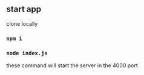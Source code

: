 ## start app

clone locally 

### `npm i` 
### `node index.js`
these command will start the server in the 4000 port

